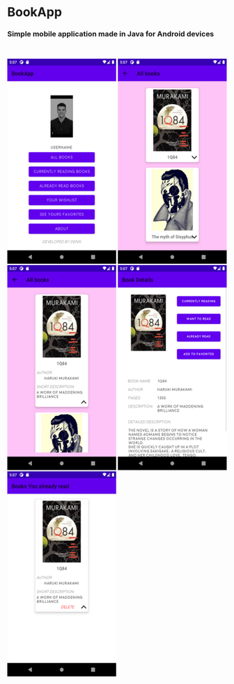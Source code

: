 # BookApp

### Simple mobile application made in Java for Android devices

<br />



<img src="images/slika1.png" width="250" height="470"> <img src="images/slika2.png" width="250" height="470"> 
<img src="images/slika3.png" width="250" height="470"> <img src="images/slika4.png" width="250" height="470">
<img src="images/slika5.png" width="250" height="470">

